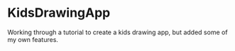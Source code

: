 # KidsDrawingApp
Working through a tutorial to create a kids drawing app, but added some of my own features. 
